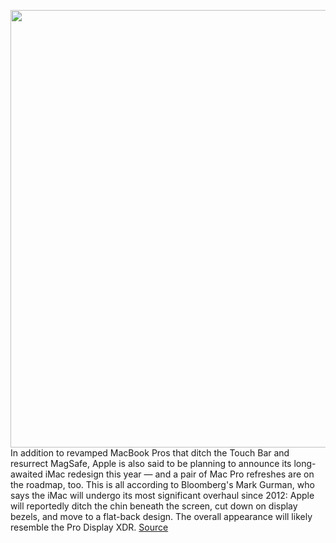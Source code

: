 <img src='https://cdn.vox-cdn.com/thumbor/MFVWXs3SA-g0YGjuA-LXXDTPZC8=/0x0:2040x1360/1200x800/filters:focal(857x517:1183x843)/cdn.vox-cdn.com/uploads/chorus_image/image/68674517/DSC01539.0.jpg' width='700px' /><br/>
In addition to revamped MacBook Pros that ditch the Touch Bar and resurrect MagSafe, Apple is also said to be planning to announce its long-awaited iMac redesign this year — and a pair of Mac Pro refreshes are on the roadmap, too. This is all according to Bloomberg's Mark Gurman, who says the iMac will undergo its most significant overhaul since 2012: Apple will reportedly ditch the chin beneath the screen, cut down on display bezels, and move to a flat-back design. The overall appearance will likely resemble the Pro Display XDR.
<a href='https://www.theverge.com/2021/1/15/22233191/apple-silicon-redesigned-imac-mac-pro-rumor-features'> Source <a/>